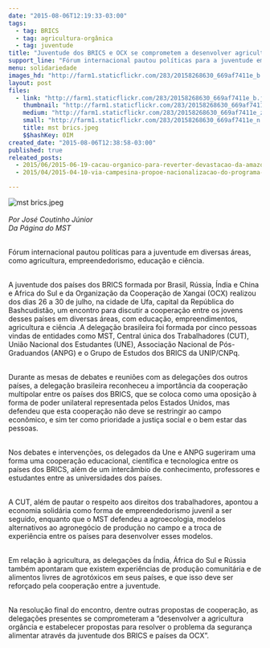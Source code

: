 ```yaml
---
date: "2015-08-06T12:19:33-03:00"
tags:
  - tag: BRICS
  - tag: agricultura-orgânica
  - tag: juventude
title: "Juventude dos BRICS e OCX se comprometem a desenvolver agricultura orgânica\n"
support_line: "Fórum internacional pautou políticas para a juventude em diversas áreas, como agricultura, empreendedorismo, educação e ciência. "
menu: solidariedade
images_hd: "http://farm1.staticflickr.com/283/20158268630_669af7411e_b.jpg"
layout: post
files:
  - link: "http://farm1.staticflickr.com/283/20158268630_669af7411e_b.jpg"
    thumbnail: "http://farm1.staticflickr.com/283/20158268630_669af7411e_t.jpg"
    medium: "http://farm1.staticflickr.com/283/20158268630_669af7411e_z.jpg"
    small: "http://farm1.staticflickr.com/283/20158268630_669af7411e_n.jpg"
    title: mst brics.jpeg
    $$hashKey: 0IM
created_date: "2015-08-06T12:38:58-03:00"
published: true
releated_posts:
  - 2015/06/2015-06-19-cacau-organico-para-reverter-devastacao-da-amazonia.md
  - 2015/04/2015-04-10-via-campesina-propoe-nacionalizacao-do-programa-campones-ao-mda.md

---
```

<p><img alt="mst brics.jpeg" src="http://farm1.staticflickr.com/283/20158268630_669af7411e_b.jpg" /><br />
<br />
<em>Por Jos&eacute; Coutinho J&uacute;nior<br />
Da P&aacute;gina do MST</em></p>

<p><br />
F&oacute;rum internacional pautou pol&iacute;ticas para a juventude em diversas &aacute;reas, como agricultura, empreendedorismo, educa&ccedil;&atilde;o e ci&ecirc;ncia.&nbsp;</p>

<p><br />
A juventude dos pa&iacute;ses dos BRICS formada por Brasil, R&uacute;ssia, &Iacute;ndia e China e Africa do Sul e da Organiza&ccedil;&atilde;o da Coopera&ccedil;&atilde;o de Xangai (OCX) realizou dos dias 26 a 30 de julho, na cidade de Ufa, capital da Rep&uacute;blica do Bashcudist&atilde;o, um encontro para discutir a coopera&ccedil;&atilde;o entre os jovens desses pa&iacute;ses em diversas &aacute;reas, com educa&ccedil;&atilde;o, empreendimentos, agricultura e ci&ecirc;ncia .A delega&ccedil;&atilde;o brasileira foi formada por cinco pessoas vindas de entidades como MST, Central &uacute;nica dos Trabalhadores (CUT), Uni&atilde;o Nacional dos Estudantes (UNE), Associa&ccedil;&atilde;o Nacional de P&oacute;s-Graduandos (ANPG) e o Grupo de Estudos dos BRICS da UNIP/CNPq.&nbsp;</p>

<p><br />
Durante as mesas de debates e reuni&otilde;es com as delega&ccedil;&otilde;es dos outros pa&iacute;ses, a delega&ccedil;&atilde;o brasileira reconheceu a import&acirc;ncia da coopera&ccedil;&atilde;o multipolar entre os pa&iacute;ses dos BRICS, que se coloca como uma oposi&ccedil;&atilde;o &agrave; forma de poder unilateral representada pelos Estados Unidos, mas defendeu que esta coopera&ccedil;&atilde;o n&atilde;o deve se restringir ao campo econ&ocirc;mico, e sim ter como prioridade a justi&ccedil;a social e o bem estar das pessoas.</p>

<p><br />
Nos debates e interven&ccedil;&otilde;es, os delegados da Une e ANPG sugeriram uma forma uma coopera&ccedil;&atilde;o educacional, cient&iacute;fica e tecnologica entre os pa&iacute;ses dos BRICS, al&eacute;m de um interc&acirc;mbio de conhecimento, professores e estudantes entre as universidades dos pa&iacute;ses.</p>

<p><br />
A CUT, al&eacute;m de pautar o respeito aos direitos dos trabalhadores, apontou a economia solid&aacute;ria como forma de empreendedorismo juvenil a ser seguido, enquanto que o MST defendeu a agroecologia, modelos alternativos ao agroneg&oacute;cio de produ&ccedil;&atilde;o no campo e a troca de experi&ecirc;ncia entre os pa&iacute;ses para desenvolver esses modelos.&nbsp;</p>

<p><br />
Em rela&ccedil;&atilde;o &agrave; agricultura, as delega&ccedil;&otilde;es da &Iacute;ndia, &Aacute;frica do Sul e R&uacute;ssia tamb&eacute;m apontaram que existem experi&ecirc;ncias de produ&ccedil;&atilde;o comunit&aacute;ria e de alimentos livres de agrot&oacute;xicos em seus pa&iacute;ses, e que isso deve ser refor&ccedil;ado pela coopera&ccedil;&atilde;o entre a juventude.&nbsp;</p>

<p><br />
Na resolu&ccedil;&atilde;o final do encontro, dentre outras propostas de coopera&ccedil;&atilde;o, as delega&ccedil;&otilde;es presentes se comprometeram a &ldquo;desenvolver a agricultura org&acirc;ncia e estabelecer propostas para resolver o problema da seguran&ccedil;a alimentar atrav&eacute;s da juventude dos BRICS e pa&iacute;ses da OCX&rdquo;.</p>

